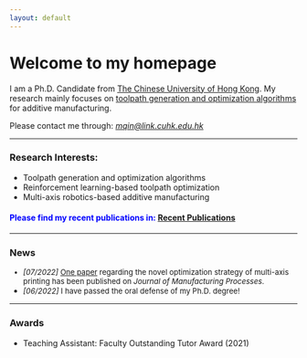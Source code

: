 ```yaml
---
layout: default
---
```


# **Welcome to my homepage**

I am a Ph.D. Candidate from [The Chinese University of Hong Kong](https://www.cuhk.edu.hk/english/index.html). My research mainly focuses on <u> toolpath generation and optimization algorithms </u> for additive manufacturing. 

Please contact me through: *mqin@link.cuhk.edu.hk*

---
### **Research Interests:**
- Toolpath generation and optimization algorithms
- Reinforcement learning-based toolpath optimization
- Multi-axis robotics-based additive manufacturing

#### <font color=blue> Please find my recent publications in:</font> [Recent Publications](./selected_publications.html)

---
### News

<font size=2>

- *[07/2022]*  [One paper](https://doi.org/10.1016/j.jmapro.2022.07.024) regarding the novel optimization strategy of multi-axis printing has been published on *Journal of Manufacturing Processes*.   
- *[06/2022]*  I have passed the oral defense of my Ph.D. degree! </font>

---
### Awards
- Teaching Assistant: Faculty Outstanding Tutor Award (2021) 



